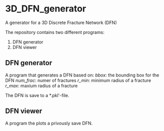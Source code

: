 # 3D_DFN_generator
A generator for a 3D Discrete Fracture Network (DFN)

The repository contains two different programs:
1. DFN generator
2. DFN viewer

## DFN generator
A program that generates a DFN based on:
*bbox*: the bounding box for the DFN
*num_frac*: numer of fractures
*r_min*: minimum radius of a fracture
*r_max*: maxium radius of a fracture

The DFN is save to a *.pkl'-file.

## DFN viewer
A program the plots a privously save DFN.
